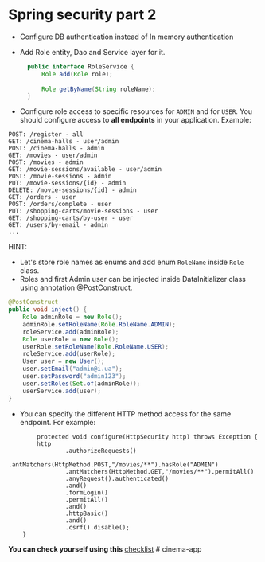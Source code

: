 # Spring security part 2

- Configure DB authentication instead of In memory authentication
- Add Role entity, Dao and Service layer for it.
    ```java
      public interface RoleService {
          Role add(Role role);
      
          Role getByName(String roleName);
      }
    ```

- Configure role access to specific resources for `ADMIN` and for `USER`.
  You should configure access to __all endpoints__ in your application. Example:
```
POST: /register - all
GET: /cinema-halls - user/admin
POST: /cinema-halls - admin
GET: /movies - user/admin
POST: /movies - admin
GET: /movie-sessions/available - user/admin
POST: /movie-sessions - admin
PUT: /movie-sessions/{id} - admin
DELETE: /movie-sessions/{id} - admin
GET: /orders - user
POST: /orders/complete - user
PUT: /shopping-carts/movie-sessions - user
GET: /shopping-carts/by-user - user
GET: /users/by-email - admin
...
``` 

HINT:
- Let's store role names as enums and add enum `RoleName` inside `Role` class.
- Roles and first Admin user can be injected inside DataInitializer class using annotation @PostConstruct.
```java
@PostConstruct
public void inject() {
    Role adminRole = new Role();
    adminRole.setRoleName(Role.RoleName.ADMIN);
    roleService.add(adminRole);
    Role userRole = new Role();
    userRole.setRoleName(Role.RoleName.USER);
    roleService.add(userRole);
    User user = new User();
    user.setEmail("admin@i.ua");
    user.setPassword("admin123");
    user.setRoles(Set.of(adminRole));
    userService.add(user);
}
```
- You can specify the different HTTP method access for the same endpoint. For example:

```plainjava
        protected void configure(HttpSecurity http) throws Exception {
        http
                .authorizeRequests()
                .antMatchers(HttpMethod.POST,"/movies/**").hasRole("ADMIN")
                .antMatchers(HttpMethod.GET,"/movies/**").permitAll()
                .anyRequest().authenticated()
                .and()
                .formLogin()
                .permitAll()
                .and()
                .httpBasic()
                .and()
                .csrf().disable();
    }
```

__You can check yourself using this__ [checklist](https://mate-academy.github.io/jv-program-common-mistakes/java-spring/security-part-2/jv-spring-security-checklist)
#   c i n e m a - a p p  
 